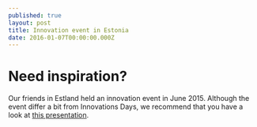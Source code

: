 ```yaml
---
published: true
layout: post
title: Innovation event in Estonia
date: 2016-01-07T00:00:00.000Z
---
```


# Need inspiration?

Our friends in Estland held an innovation event in June 2015. Although the event differ a bit from Innovations Days, we recommend that you have a look at <a href="#">this presentation</a>.



<!--Finn.no is an organization with innovation in their DNA. Every year, they arrange FINNovasjonsdagen. -->

